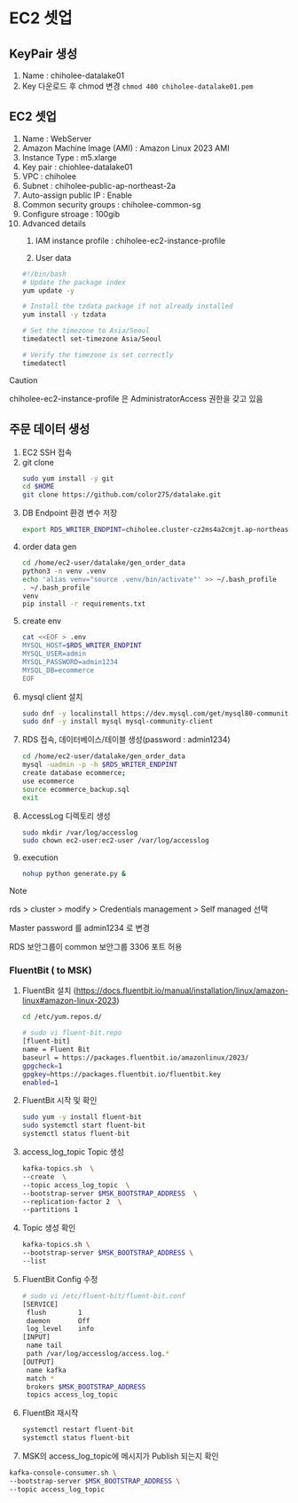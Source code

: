 # EC2 셋업
## KeyPair 생성
1. Name : chiholee-datalake01
1. Key 다운로드 후 chmod 변경 `chmod 400 chiholee-datalake01.pem` 

## EC2 셋업
1. Name : WebServer
1. Amazon Machine Image (AMI) : Amazon Linux 2023 AMI
1. Instance Type : m5.xlarge
1. Key pair : chiohlee-datalake01
1. VPC : chiholee
1. Subnet : chiholee-public-ap-northeast-2a
1. Auto-assign public IP : Enable
1. Common security groups : chiholee-common-sg
1. Configure stroage : 100gib
1. Advanced details
   1. IAM instance profile : chiholee-ec2-instance-profile

   1. User data
    ```bash
    #!/bin/bash
    # Update the package index
    yum update -y

    # Install the tzdata package if not already installed
    yum install -y tzdata

    # Set the timezone to Asia/Seoul
    timedatectl set-timezone Asia/Seoul

    # Verify the timezone is set correctly
    timedatectl
    ```
> [!CAUTION]  
> chiholee-ec2-instance-profile 은 AdministratorAccess 권한을 갖고 있음

## 주문 데이터 생성
1. EC2 SSH 접속
1. git clone
   ```bash
   sudo yum install -y git
   cd $HOME
   git clone https://github.com/color275/datalake.git        
   ```
1. DB Endpoint 환경 변수 저장
   ```bash
   export RDS_WRITER_ENDPINT=chiholee.cluster-cz2ms4a2cmjt.ap-northeast-2.rds.amazonaws.com
   ```
1. order data gen
   ```bash
   cd /home/ec2-user/datalake/gen_order_data
   python3 -m venv .venv
   echo 'alias venv="source .venv/bin/activate"' >> ~/.bash_profile
   . ~/.bash_profile
   venv
   pip install -r requirements.txt
   ```
1. create env
   ```bash
   cat <<EOF > .env
   MYSQL_HOST=$RDS_WRITER_ENDPINT
   MYSQL_USER=admin
   MYSQL_PASSWORD=admin1234
   MYSQL_DB=ecommerce
   EOF
   ```
1. mysql client 설치
   ```bash
   sudo dnf -y localinstall https://dev.mysql.com/get/mysql80-community-release-el9-4.noarch.rpm
   sudo dnf -y install mysql mysql-community-client
   ```
1. RDS 접속, 데이터베이스/테이블 생성(password : admin1234)
    ```bash
    cd /home/ec2-user/datalake/gen_order_data
    mysql -uadmin -p -h $RDS_WRITER_ENDPINT
    create database ecommerce;
    use ecommerce
    source ecommerce_backup.sql
    exit
    ```
1. AccessLog 디렉토리 생성
   ```bash
   sudo mkdir /var/log/accesslog
   sudo chown ec2-user:ec2-user /var/log/accesslog
   ```
1. execution
   ```bash
   nohup python generate.py &
   ```
> [!Note]  
> rds > cluster > modify > Credentials management > Self managed 선택
> 
> Master password 를 admin1234 로 변경
> 
> RDS 보안그룹이 common 보안그룹 3306 포트 허용

### FluentBit ( to MSK)
1. FluentBit 설치 (https://docs.fluentbit.io/manual/installation/linux/amazon-linux#amazon-linux-2023)
   ```bash
   cd /etc/yum.repos.d/
   ```
   ```bash
   # sudo vi fluent-bit.repo
   [fluent-bit]
   name = Fluent Bit
   baseurl = https://packages.fluentbit.io/amazonlinux/2023/
   gpgcheck=1
   gpgkey=https://packages.fluentbit.io/fluentbit.key
   enabled=1  
   ```
2. FluentBit 시작 및 확인
   ```bash
   sudo yum -y install fluent-bit
   sudo systemctl start fluent-bit
   systemctl status fluent-bit
   ```

3. access_log_topic Topic 생성
   ```bash
   kafka-topics.sh  \
   --create  \
   --topic access_log_topic  \
   --bootstrap-server $MSK_BOOTSTRAP_ADDRESS  \
   --replication-factor 2  \
   --partitions 1
   ```
4. Topic 생성 확인
   ```bash
   kafka-topics.sh \
   --bootstrap-server $MSK_BOOTSTRAP_ADDRESS \
   --list
   ```

5. FluentBit Config 수정
   ```bash
   # sudo vi /etc/fluent-bit/fluent-bit.conf
   [SERVICE]
    flush        1
    daemon       Off
    log_level    info
   [INPUT]
    name tail
    path /var/log/accesslog/access.log.*
   [OUTPUT]
    name kafka
    match *
    brokers $MSK_BOOTSTRAP_ADDRESS
    topics access_log_topic
   ```
6. FluentBit 재시작
   ```bash
   systemctl restart fluent-bit
   systemctl status fluent-bit
   ```

7. MSK의 access_log_topic에 메시지가 Publish 되는지 확인
```bash
kafka-console-consumer.sh \
--bootstrap-server $MSK_BOOTSTRAP_ADDRESS \
--topic access_log_topic
```